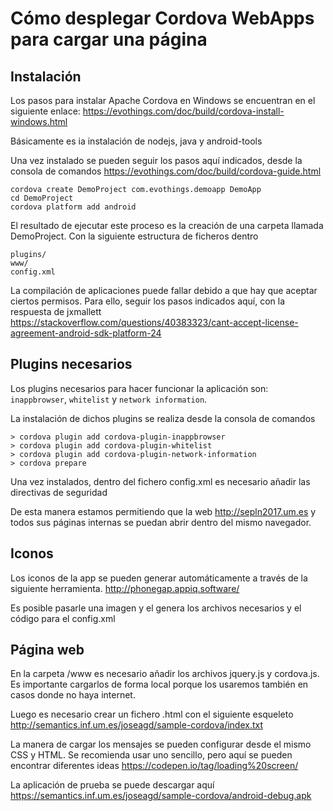 # Cómo desplegar Cordova WebApps para cargar una página
## Instalación
Los pasos para instalar Apache Cordova en Windows se encuentran en el siguiente enlace:
https://evothings.com/doc/build/cordova-install-windows.html

Básicamente es ia instalación de nodejs, java y android-tools

Una vez instalado se pueden seguir los pasos aquí indicados, desde la consola de comandos https://evothings.com/doc/build/cordova-guide.html
```
cordova create DemoProject com.evothings.demoapp DemoApp
cd DemoProject
cordova platform add android
```

El resultado de ejecutar este proceso es la creación de una carpeta llamada DemoProject. Con la siguiente estructura de ficheros dentro

```
plugins/
www/
config.xml
```

La compilación de aplicaciones puede fallar debido a que hay que aceptar ciertos permisos. Para ello, seguir los pasos indicados aquí, con la respuesta de jxmallett
https://stackoverflow.com/questions/40383323/cant-accept-license-agreement-android-sdk-platform-24

## Plugins necesarios
Los plugins necesarios para hacer funcionar la aplicación son: `inappbrowser`, `whitelist` y `network information`.


La instalación de dichos plugins se realiza desde la consola de comandos

    > cordova plugin add cordova-plugin-inappbrowser
    > cordova plugin add cordova-plugin-whitelist
    > cordova plugin add cordova-plugin-network-information
    > cordova prepare

    

Una vez instalados, dentro del fichero config.xml es necesario añadir las directivas de seguridad
    <access origin="*" />
    <access origin="http://sepln2017.um.es" />

De esta manera estamos permitiendo que la web http://sepln2017.um.es y todos sus páginas internas se puedan abrir dentro del mismo navegador.

## Iconos
Los iconos de la app se pueden generar automáticamente a través de la siguiente herramienta. http://phonegap.appiq.software/

Es posible pasarle una imagen y el genera los archivos necesarios y el código para el config.xml

## Página web
En la carpeta /www es necesario añadir los archivos jquery.js y cordova.js. Es importante cargarlos de forma local porque los usaremos también en casos donde no haya internet.

Luego es necesario crear un fichero .html con el siguiente esqueleto
http://semantics.inf.um.es/joseagd/sample-cordova/index.txt

La manera de cargar los mensajes se pueden configurar desde el mismo CSS y HTML. Se recomienda usar uno sencillo, pero aquí se pueden encontrar diferentes ideas
https://codepen.io/tag/loading%20screen/

La aplicación de prueba se puede descargar aquí
https://semantics.inf.um.es/joseagd/sample-cordova/android-debug.apk





